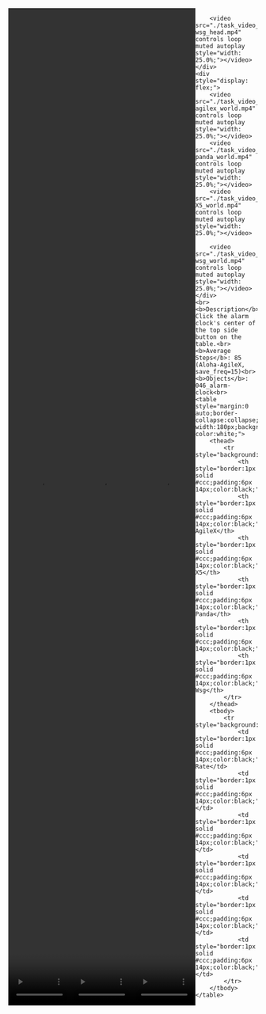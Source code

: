 <!DOCTYPE html>
<html lang="en">
<body>
    <div style="display: flex;">
        <video src="./task_video_clean/click_alarmclock/aloha-agilex_head.mp4" controls loop muted autoplay style="width: 25.0%;"></video>
        <video src="./task_video_clean/click_alarmclock/franka-panda_head.mp4" controls loop muted autoplay style="width: 25.0%;"></video>
        <video src="./task_video_clean/click_alarmclock/ARX-X5_head.mp4" controls loop muted autoplay style="width: 25.0%;"></video>
        
        <video src="./task_video_clean/click_alarmclock/ur5-wsg_head.mp4" controls loop muted autoplay style="width: 25.0%;"></video>
    </div>
    <div style="display: flex;">
        <video src="./task_video_clean/click_alarmclock/aloha-agilex_world.mp4" controls loop muted autoplay style="width: 25.0%;"></video>
        <video src="./task_video_clean/click_alarmclock/franka-panda_world.mp4" controls loop muted autoplay style="width: 25.0%;"></video>
        <video src="./task_video_clean/click_alarmclock/ARX-X5_world.mp4" controls loop muted autoplay style="width: 25.0%;"></video>
        
        <video src="./task_video_clean/click_alarmclock/ur5-wsg_world.mp4" controls loop muted autoplay style="width: 25.0%;"></video>
    </div>
    <br><b>Description</b>: Click the alarm clock's center of the top side button on the table.<br>
    <b>Average Steps</b>: 85 (Aloha-AgileX, save_freq=15)<br>
    <b>Objects</b>: 046_alarm-clock<br>
    <table style="margin:0 auto;border-collapse:collapse;width:auto;min-width:180px;background-color:white;">
        <thead>
            <tr style="background:#f0f0f0;">
                <th style="border:1px solid #ccc;padding:6px 14px;color:black;">Embodiments</th>
                <th style="border:1px solid #ccc;padding:6px 14px;color:black;">Aloha-AgileX</th>
                <th style="border:1px solid #ccc;padding:6px 14px;color:black;">ARX-X5</th>
                <th style="border:1px solid #ccc;padding:6px 14px;color:black;">Franka-Panda</th>
                <th style="border:1px solid #ccc;padding:6px 14px;color:black;">Piper</th>
                <th style="border:1px solid #ccc;padding:6px 14px;color:black;">UR5-Wsg</th>
            </tr>
        </thead>
        <tbody>
            <tr style="background:white;">
                <td style="border:1px solid #ccc;padding:6px 14px;color:black;">Success Rate</td>
                <td style="border:1px solid #ccc;padding:6px 14px;color:black;">92%</td>
                <td style="border:1px solid #ccc;padding:6px 14px;color:black;">99%</td>
                <td style="border:1px solid #ccc;padding:6px 14px;color:black;">100%</td>
                <td style="border:1px solid #ccc;padding:6px 14px;color:black;">0%</td>
                <td style="border:1px solid #ccc;padding:6px 14px;color:black;">95%</td>
            </tr>
        </tbody>
    </table>
</body>
</html>
